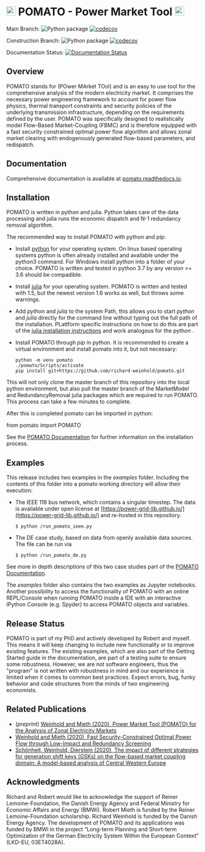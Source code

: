 <img  height="24" src="https://raw.githubusercontent.com/richard-weinhold/pomato/main/docs/_static/graphics/pomato_logo_small.png"> POMATO - Power Market Tool <img  height="24" src="https://raw.githubusercontent.com/richard-weinhold/pomato/main/docs/_static/graphics/pomato_logo_small.png">
=========================================================================================================================================================

Main Branch: ![Python package](https://github.com/richard-weinhold/pomato/workflows/Python%20package/badge.svg?branch=master) [![codecov](https://codecov.io/gh/richard-weinhold/pomato/branch/master/graph/badge.svg?token=1K2PHOjJmC)](https://codecov.io/gh/richard-weinhold/pomato)


Construction Branch: ![Python package](https://github.com/richard-weinhold/pomato/workflows/Python%20package/badge.svg?branch=construction) [![codecov](https://codecov.io/gh/richard-weinhold/pomato/branch/construction/graph/badge.svg?token=1K2PHOjJmC)](https://codecov.io/gh/richard-weinhold/pomato)


Documentation Status: [![Documentation Status](https://readthedocs.org/projects/pomato/badge/?version=latest)](https://pomato.readthedocs.io/en/latest/?badge=latest)

Overview
--------

POMATO stands for (POwer MArket TOol) and is an easy to use tool for the comprehensive
analysis of the modern electricity market. It comprises the necessary power
engineering framework to account for power flow physics, thermal transport
constraints and security policies of the underlying transmission
infrastructure, depending on the requirements defined by the user.
POMATO was specifically designed to realistically model Flow-Based
Market-Coupling (FBMC) and is therefore equipped with a fast security
constrained optimal power flow algorithm and allows zonal market clearing
with endogenously generated flow-based parameters, and redispatch.

Documentation
-------------

Comprehensive documentation is available at [pomato.readthedocs.io](https://pomato.readthedocs.io/).

Installation
------------

POMATO is written in python and julia. Python takes care of the data processing
and julia runs the economic dispatch and N-1 redundancy removal algorithm. 

The recommended way to install POMATO with python and pip:

  - Install [python](https://www.python.org/downloads/) for your operating system. On linux
    based operating systems python is often already installed and available under the python3
    command. For Windows install python into a folder of your choice. POMATO is written and tested
    in python 3.7 by any version >= 3.6 should be compadible. 
  
  - Install [julia](https://julialang.org/downloads/) for your operating system. POMATO is
    written and tested with 1.5, but the newest version 1.6 works as well, but throws some
    warnings.  

  - Add *python* and *julia* to the system Path, this allows you to start  *python* and *julia*
    directly for the command line without typing out the full path of the installation. PLattform
    specific instructions on how to do this are part of the [julia installation instructions](https://julialang.org/downloads/platform/) and work analogous for the python .  
  
  - Install POMATO through *pip* in python. It is recommended to create a virtual environment and
    install pomato into it, but not necessary:
        
        python -m venv pomato
        ./pomato/Scripts/activate
        pip install git+https://github.com/richard-weinhold/pomato.git


This will not only clone the master branch of this repository into the local python environment, but
also pull the master branch of the MarketModel and RedundancyRemoval julia packages which are
required to run POMATO. This process can take a few minutes to complete.

After this is completed pomato can be imported in python:

  from pomato import POMATO

See the [POMATO Documentation](https://pomato.readthedocs.io/en/latest/installation.html) for
further information on the installation process. 

Examples
--------
This release includes two examples in the *examples* folder. Including the contents of this folder into a pomato working directory will allow their execution:

  - The IEEE 118 bus network, which contains a singular timestep. The data is available under 
    open license at [https://power-grid-lib.github.io/](https://power-grid-lib.github.io/) and re-hosted in this repository.

        $ python /run_pomato_ieee.py

  - The DE case study, based on data from openly available data sources. The file can be run via

        $ python /run_pomato_de.py

See more in depth descriptions of this two case studies part of the [POMATO Documentation](file:///C:/Users/riw/Documents/repositories/pomato/docs/_build/html/running_pomato.html).

The *examples* folder also contains the two examples as Jupyter notebooks. Another possibility to
access the functionality of POMATO with an online REPL/Console when running POMATO inside a IDE with
an interactive IPython Console (e.g. Spyder) to access POMATO objects and variables.

Release Status
--------------

POMATO is part of my PhD and actively developed by Robert and myself. This means it will keep 
changing to include new functionality or to improve existing features. The existing examples, which
are also part of the Getting Started guide in the documentation, are part of a testing suite to 
ensure some robustness. However, we are not software engineers, thus the "program" is not written 
with robustness in mind and our experience is limited when it comes to common best practices. 
Expect errors, bug, funky behavior and code structures from the minds of two engineering economists.  

Related Publications
--------------------
- (*preprint*) [Weinhold and Mieth (2020), Power Market Tool (POMATO) for the Analysis of Zonal 
   Electricity Markets](https://arxiv.org/abs/2011.11594)
- [Weinhold and Mieth (2020), Fast Security-Constrained Optimal Power Flow through 
   Low-Impact and Redundancy Screening](https://ieeexplore.ieee.org/document/9094021)
- [Schönheit, Weinhold, Dierstein (2020), The impact of different strategies for generation 
   shift keys (GSKs) on  the flow-based market coupling domain: A model-based analysis of Central Western Europe](https://www.sciencedirect.com/science/article/pii/S0306261919317544)

Acknowledgments
---------------

Richard and Robert would like to acknowledge the support of Reiner Lemoine-Foundation, the Danish
Energy Agency and Federal Ministry for Economic Affairs and Energy (BMWi). Robert Mieth is funded by
the Reiner Lemoine-Foundation scholarship. Richard Weinhold is funded by the Danish Energy Agency.
The development of POMATO and its applications was funded by BMWi in the project “Long-term Planning
and Short-term Optimization of the German Electricity System Within the European Context” (LKD-EU,
03ET4028A).

